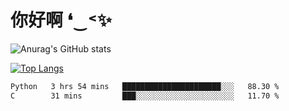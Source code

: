# 你好啊 ❛‿˂✨

![Anurag's GitHub stats](https://github-readme-stats.vercel.app/api?username=ZombieFly&count_private=true&show_icons=true)

[![Top Langs](https://github-readme-stats.vercel.app/api/top-langs/?username=ZombieFly&layout=compact&count_private=true&hide=Ruby,makefile)](https://github.com/anuraghazra/github-readme-stats)

<!--START_SECTION:waka-->

```txt
Python   3 hrs 54 mins   ██████████████████████░░░   88.30 %
C        31 mins         ███░░░░░░░░░░░░░░░░░░░░░░   11.70 %
```

<!--END_SECTION:waka-->
